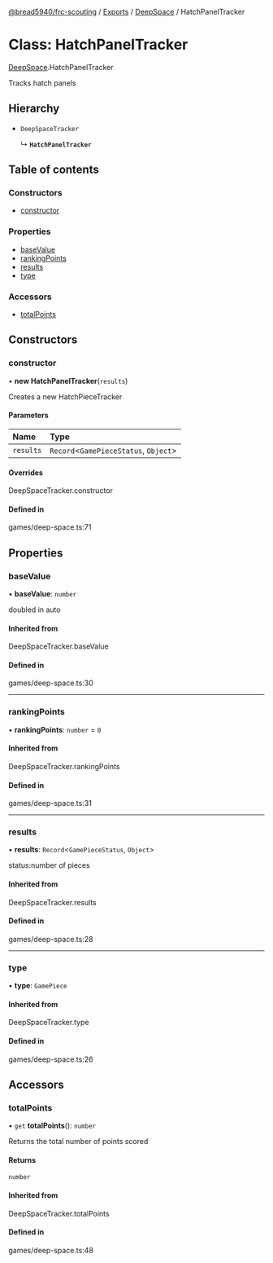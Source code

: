[@bread5940/frc-scouting](../README.md) / [Exports](../modules.md) / [DeepSpace](../modules/DeepSpace.md) / HatchPanelTracker

# Class: HatchPanelTracker

[DeepSpace](../modules/DeepSpace.md).HatchPanelTracker

Tracks hatch panels

## Hierarchy

- `DeepSpaceTracker`

  ↳ **`HatchPanelTracker`**

## Table of contents

### Constructors

- [constructor](DeepSpace.HatchPanelTracker.md#constructor)

### Properties

- [baseValue](DeepSpace.HatchPanelTracker.md#basevalue)
- [rankingPoints](DeepSpace.HatchPanelTracker.md#rankingpoints)
- [results](DeepSpace.HatchPanelTracker.md#results)
- [type](DeepSpace.HatchPanelTracker.md#type)

### Accessors

- [totalPoints](DeepSpace.HatchPanelTracker.md#totalpoints)

## Constructors

### constructor

• **new HatchPanelTracker**(`results`)

Creates a new HatchPieceTracker

#### Parameters

| Name | Type |
| :------ | :------ |
| `results` | `Record`<`GamePieceStatus`, `Object`\> |

#### Overrides

DeepSpaceTracker.constructor

#### Defined in

games/deep-space.ts:71

## Properties

### baseValue

• **baseValue**: `number`

doubled in auto

#### Inherited from

DeepSpaceTracker.baseValue

#### Defined in

games/deep-space.ts:30

___

### rankingPoints

• **rankingPoints**: `number` = `0`

#### Inherited from

DeepSpaceTracker.rankingPoints

#### Defined in

games/deep-space.ts:31

___

### results

• **results**: `Record`<`GamePieceStatus`, `Object`\>

status:number of pieces

#### Inherited from

DeepSpaceTracker.results

#### Defined in

games/deep-space.ts:28

___

### type

• **type**: `GamePiece`

#### Inherited from

DeepSpaceTracker.type

#### Defined in

games/deep-space.ts:26

## Accessors

### totalPoints

• `get` **totalPoints**(): `number`

Returns the total number of points scored

#### Returns

`number`

#### Inherited from

DeepSpaceTracker.totalPoints

#### Defined in

games/deep-space.ts:48
